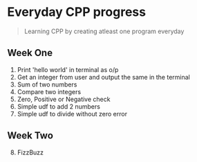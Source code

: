 # Everyday CPP progress
>Learning CPP by creating atleast one program everyday
## Week One
1. Print 'hello world' in terminal as o/p
2. Get an integer from user and output the same in the terminal
3. Sum of two numbers
4. Compare two integers
5. Zero, Positive or Negative check
6. Simple udf to add 2 numbers
7. Simple udf to divide without zero error
## Week Two
8. FizzBuzz
